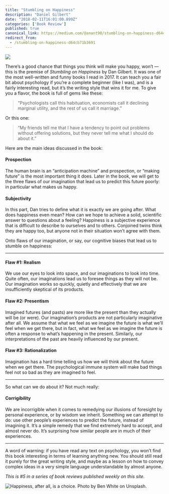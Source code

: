 ```yaml
---
title: "Stumbling on Happiness"
description: "Daniel Gilbert"
date: "2018-02-11T16:01:00.899Z"
categories: ['Book Review']
published: true
canonical_link: https://medium.com/@anant90/stumbling-on-happiness-d64cb71b3691
redirect_from:
  - /stumbling-on-happiness-d64cb71b3691
---
```


![](/assets/blog/stumbling-on-happiness/asset-1.jpeg)

There’s a good chance that things you think will make you happy, won’t —this is the premise of _Stumbling on Happiness_ by Dan Gilbert. It was one of the most well-written and funny books I read in 2017. It can teach you a fair bit about psychology if you’re a complete beginner (like I was), and is a fairly interesting read, but it’s the writing style that wins it for me. To give you a flavor, the book is full of gems like these:

> “Psychologists call this habituation, economists call it declining marginal utility, and the rest of us call it marriage.”

Or this one:

> “My friends tell me that I have a tendency to point out problems without offering solutions, but they never tell me what I should do about it.”

Here are the main ideas discussed in the book:

#### Prospection

The human brain is an “anticipation machine” and prospection, or “making future” is the most important thing it does. Later in the book, we will get to the three flaws of our imagination that lead us to predict this future poorly: in particular what makes us happy.

#### Subjectivity

In this part, Dan tries to define what it is exactly we are going after. What does happiness even mean? How can we hope to achieve a solid, scientific answer to questions about a feeling? Happiness is a subjective experience that is difficult to describe to ourselves and to others. Conjoined twins think they are happy too, but anyone not in their situation won’t agree with them.

Onto flaws of our imagination, or say, our cognitive biases that lead us to stumble on happiness:

---

#### Flaw #1: Realism

We use our eyes to look into space, and our imaginations to look into time. Quite often, our imaginations lead us to foresee things as they will not be. Our imagination works so quickly, quietly and effectively that we are insufficiently skeptical of its products.

#### Flaw #2: Presentism

Imagined futures (and pasts) are more like the present than they actually will be (or were). Our imagination’s products are not particularly imaginative after all. We assume that what we feel as we imagine the future is what we’ll feel when we get there, but in fact, what we feel as we imagine the future is often a response to what’s happening in the present. Similarly, our interpretations of the past are heavily influenced by our present.

#### Flaw #3: Rationalization

Imagination has a hard time telling us how we will think about the future when we get there. The psychological immune system will make bad things feel not so bad as they are imagined to feel.

---

So what can we do about it? Not much really:

#### Corrigibility

We are incorrigible when it comes to remedying our illusions of foresight by personal experience, or by wisdom we inherit. Something we can attempt to do: use other people’s experiences to predict the future, instead of imagining it. It’s a simple remedy that we find extremely hard to accept, and almost never do. It’s surprising how similar people are in much of their experiences.

---

A word of warning: if you have read any text on psychology, you won’t find this book interesting in terms of learning anything new. You should still read it purely for the great writing style, and maybe as a lesson on how to convey complex ideas in a very simple language understandable by almost anyone.

_This is #5 in a series of book reviews published weekly on this site._

![Happiness, after all, is a choice. Photo by [Ben White](https://unsplash.com/photos/4K2lIP0zc_k) on [Unsplash](https://unsplash.com/search/photos/happiness).](/assets/blog/stumbling-on-happiness/asset-2.jpeg)
